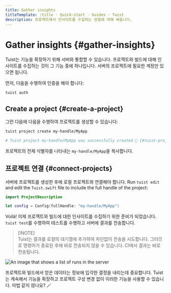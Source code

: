 ```yaml
---
title: Gather insights
titleTemplate: :title · Quick-start · Guides · Tuist
description: 프로젝트에서 인사이트를 수집하는 방법에 대해 배웁니다.
---
```


# Gather insights {#gather-insights}

Tuist는 기능을 확장하기 위해 서버와 통합할 수 있습니다. 프로젝트와 빌드에 대해 인사이트를 수집하는 것이 그 기능 중에 하나입니다. 서버의 프로젝트에 필요한 계정만 있으면 됩니다.

먼저, 다음을 수행하여 인증을 해야 합니다:

```bash
tuist auth
```

## Create a project {#create-a-project}

그런 다음에 다음을 수행하여 프로젝트를 생성할 수 있습니다:

```bash
tuist project create my-handle/MyApp

# Tuist project my-handle/MyApp was successfully created 🎉 {#tuist-project-myhandlemyapp-was-successfully-created-}
```

프로젝트의 전체 식별자를 나타내는 `my-handle/MyApp`을 복사합니다.

## 프로젝트 연결 {#connect-projects}

서버에 프로젝트를 생성한 후에 로컬 프로젝트와 연결해야 합니다. Run `tuist edit` and edit the `Tuist.swift` file to include the full handle of the project:

```swift
import ProjectDescription

let config = Config(fullHandle: "my-handle/MyApp")
```

Voilà! 이제 프로젝트와 빌드에 대한 인사이트를 수집하기 위한 준비가 되었습니다. `tuist test`를 수행하여 테스트를 수행하고 서버에 결과를 전송합니다.

> [!NOTE]\
> Tuist는 결과를 로컬의 대기열에 추가하여 차단없이 전송을 시도합니다. 그러므로 명령어가 종료된 후에 바로 전송되지 않을 수 있습니다. CI에서 결과는 바로 전송됩니다.

![An image that shows a list of runs in the server](/images/guides/quick-start/runs.png)

프로젝트와 빌드에서 얻은 데이터는 정보에 입각한 결정을 내리는데 중요합니다.
Tuist는 계속해서 기능을 확장하고 프로젝트 구성 변경 없이 이러한 기능을 사용할 수 있습니다. 마법 같지 않나요? 🪄
